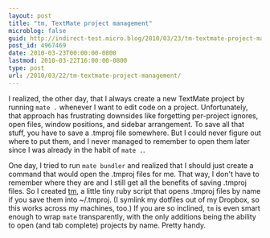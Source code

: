 ```yaml
---
layout: post
title: "tm, TextMate project management"
microblog: false
guid: http://indirect-test.micro.blog/2010/03/23/tm-textmate-project-management/
post_id: 4967469
date: 2010-03-23T00:00:00-0800
lastmod: 2010-03-22T16:00:00-0800
type: post
url: /2010/03/22/tm-textmate-project-management/
---
```

I realized, the other day, that I always create a new TextMate project by running `mate .` whenever I want to edit code on a project. Unfortunately, that approach has frustrating downsides like forgetting per-project ignores, open files, window positions, and sidebar arrangement. To save all that stuff, you have to save a .tmproj file somewhere. But I could never figure out where to put them, and I never managed to remember to open them later since I was already in the habit of `mate .`.

One day, I tried to run `mate bundler` and realized that I should just create a command that would open the .tmproj files for me. That way, I don't have to remember where they are and I still get all the benefits of saving .tmproj files. So I created [tm](http://github.com/indirect/tm), a little tiny ruby script that opens .tmproj files by name if you save them into ~/.tmproj. (I symlink my dotfiles out of my Dropbox, so this works across my machines, too.) If you are so inclined, `tm` is even smart enough to wrap `mate` transparently, with the only additions being the ability to open (and tab complete) projects by name. Pretty handy.
